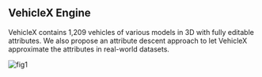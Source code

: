 ## VehicleX Engine

VehicleX contains 1,209 vehicles of various models in 3D with fully editable attributes. We also propose an attribute descent approach to let VehicleX approximate the attributes in real-world datasets.

![fig1](https://github.com/yorkeyao/VehicleX/tree/master/images/Platform.jpg)  


